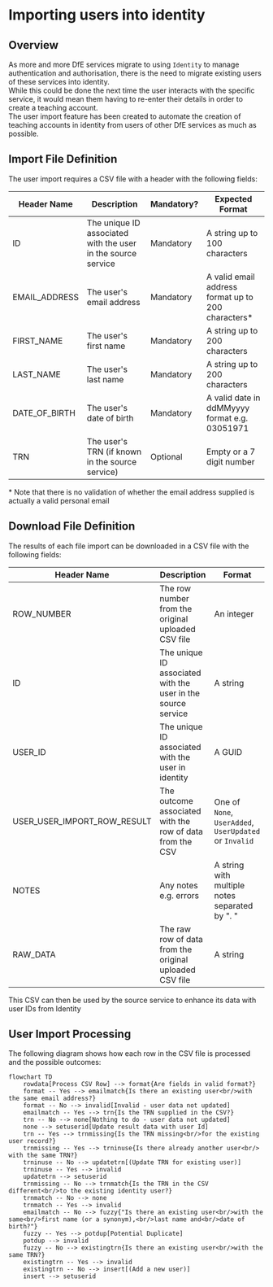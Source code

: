 # Importing users into identity

## Overview

As more and more DfE services migrate to using `Identity` to manage authentication and authorisation, there is the need to migrate existing users of these services into identity.  
While this could be done the next time the user interacts with the specific service, it would mean them having to re-enter their details in order to create a teaching account.  
The user import feature has been created to automate the creation of teaching accounts in identity from users of other DfE services as much as possible.

## Import File Definition

The user import requires a CSV file with a header with the following fields:

| Header Name   | Description                                                  | Mandatory? | Expected Format                                    |
| ------------- | ------------------------------------------------------------ | -----------| -------------------------------------------------- |
| ID            | The unique ID associated with the user in the source service | Mandatory  | A string up to 100 characters                      |
| EMAIL_ADDRESS | The user's email address                                     | Mandatory  | A valid email address format up to 200 characters* |
| FIRST_NAME    | The user's first name                                        | Mandatory  | A string up to 200 characters                      |
| LAST_NAME     | The user's last name                                         | Mandatory  | A string up to 200 characters                      |
| DATE_OF_BIRTH | The user's date of birth                                     | Mandatory  | A valid date in ddMMyyyy format e.g. 03051971      |
| TRN           | The user's TRN (if known in the source service)              | Optional   | Empty or a 7 digit number                          |

\* Note that there is no validation of whether the email address supplied is actually a valid personal email

## Download File Definition

The results of each file import can be downloaded in a CSV file with the following fields:

| Header Name                 | Description                                                  | Format                                                 |
| --------------------------- | ------------------------------------------------------------ | ------------------------------------------------------ |
| ROW_NUMBER                  | The row number from the original uploaded CSV file           | An integer                                             |
| ID                          | The unique ID associated with the user in the source service | A string                                               |
| USER_ID                     | The unique ID associated with the user in identity           | A GUID                                                 |
| USER_USER_IMPORT_ROW_RESULT | The outcome associated with the row of data from the CSV     | One of `None`, `UserAdded`, `UserUpdated` or `Invalid` |
| NOTES                       | Any notes e.g. errors                                        | A string with multiple notes separated by ". "         |
| RAW_DATA                    | The raw row of data from the original uploaded CSV file      | A string                                               |

This CSV can then be used by the source service to enhance its data with user IDs from Identity

## User Import Processing

The following diagram shows how each row in the CSV file is processed and the possible outcomes:

```mermaid
flowchart TD
    rowdata[Process CSV Row] --> format{Are fields in valid format?}
    format -- Yes --> emailmatch{Is there an existing user<br/>with the same email address?}
    format -- No --> invalid[Invalid - user data not updated]
    emailmatch -- Yes --> trn{Is the TRN supplied in the CSV?}
    trn -- No --> none[Nothing to do - user data not updated]
    none --> setuserid[Update result data with user Id]
    trn -- Yes --> trnmissing{Is the TRN missing<br/>for the existing user record?}
    trnmissing -- Yes --> trninuse{Is there already another user<br/> with the same TRN?}
    trninuse -- No --> updatetrn[(Update TRN for existing user)]
    trninuse -- Yes --> invalid
    updatetrn --> setuserid
    trnmissing -- No --> trnmatch{Is the TRN in the CSV different<br/>to the existing identity user?}
    trnmatch -- No --> none
    trnmatch -- Yes --> invalid
    emailmatch -- No --> fuzzy{"Is there an existing user<br/>with the same<br/>first name (or a synonym),<br/>last name and<br/>date of birth?"}
    fuzzy -- Yes --> potdup[Potential Duplicate]
    potdup --> invalid 
    fuzzy -- No --> existingtrn{Is there an existing user<br/>with the same TRN?}
    existingtrn -- Yes --> invalid
    existingtrn -- No --> insert[(Add a new user)]
    insert --> setuserid
```

